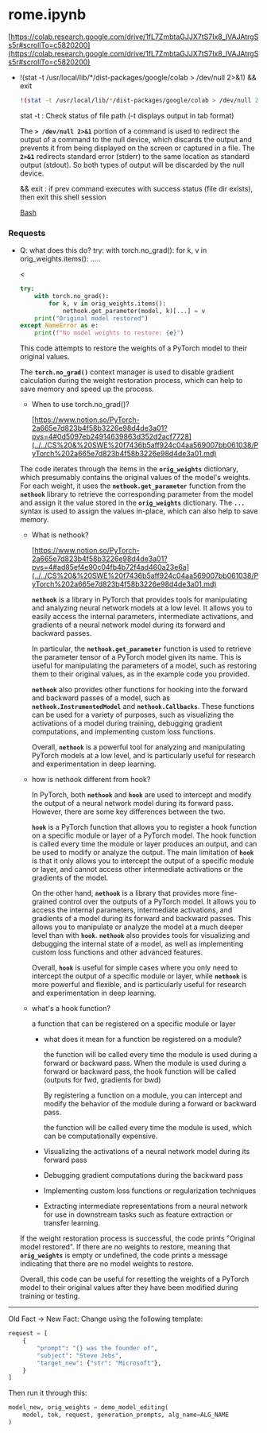 # rome.ipynb

[https://colab.research.google.com/drive/1fL7ZmbtaGJJX7tS7Ix8_lVAJAtrgSs5r#scrollTo=c5820200](https://colab.research.google.com/drive/1fL7ZmbtaGJJX7tS7Ix8_lVAJAtrgSs5r#scrollTo=c5820200)

- !(stat -t /usr/local/lib/*/dist-packages/google/colab > /dev/null 2>&1) && exit
    
    ```bash
    !(stat -t /usr/local/lib/*/dist-packages/google/colab > /dev/null 2>&1) && exit
    ```
    
    stat -t : Check status of file path (-t displays output in tab format)
    
    The **`> /dev/null 2>&1`** portion of a command is used to redirect the output of a command to the null device, which discards the output and prevents it from being displayed on the screen or captured in a file. The **`2>&1`** redirects standard error (stderr) to the same location as standard output (stdout). So both types of output will be discarded by the null device.
    
     && exit : if prev command executes with success status (file dir exists), then exit this shell session
    
    [Bash](../../CS%20&%20SWE%20f7436b5aff924c04aa569007bb061038/Bash%202a08c45ec15548dc968f872461395b68.md) 
    

### Requests

- Q: what does this do?
try:
    with torch.no_grad():
        for k, v in orig_weights.items(): 
…..
    
    <
    
    ```python
    try:
        with torch.no_grad():
            for k, v in orig_weights.items():
                nethook.get_parameter(model, k)[...] = v
        print("Original model restored")
    except NameError as e:
        print(f"No model weights to restore: {e}")
    ```
    
    This code attempts to restore the weights of a PyTorch model to their original values.
    
    The **`torch.no_grad()`** context manager is used to disable gradient calculation during the weight restoration process, which can help to save memory and speed up the process.
    
    - When to use torch.no_grad()?
        
        [https://www.notion.so/PyTorch-2a665e7d823b4f58b3226e98d4de3a01?pvs=4#0d5097eb24914639863d352d2acf7728](../../CS%20&%20SWE%20f7436b5aff924c04aa569007bb061038/PyTorch%202a665e7d823b4f58b3226e98d4de3a01.md)
        
    
    The code iterates through the items in the **`orig_weights`** dictionary, which presumably contains the original values of the model's weights. For each weight, it uses the **`nethook.get_parameter`** function from the **`nethook`** library to retrieve the corresponding parameter from the model and assign it the value stored in the **`orig_weights`** dictionary. The **`...`** syntax is used to assign the values in-place, which can also help to save memory.
    
    - What is nethook?
        
        [https://www.notion.so/PyTorch-2a665e7d823b4f58b3226e98d4de3a01?pvs=4#ad85ef4e90c04fb4b72f4ad460a23e6a](../../CS%20&%20SWE%20f7436b5aff924c04aa569007bb061038/PyTorch%202a665e7d823b4f58b3226e98d4de3a01.md)
        
        **`nethook`** is a library in PyTorch that provides tools for manipulating and analyzing neural network models at a low level. It allows you to easily access the internal parameters, intermediate activations, and gradients of a neural network model during its forward and backward passes.
        
        In particular, the **`nethook.get_parameter`** function is used to retrieve the parameter tensor of a PyTorch model given its name. This is useful for manipulating the parameters of a model, such as restoring them to their original values, as in the example code you provided.
        
        **`nethook`** also provides other functions for hooking into the forward and backward passes of a model, such as **`nethook.InstrumentedModel`** and **`nethook.Callbacks`**. These functions can be used for a variety of purposes, such as visualizing the activations of a model during training, debugging gradient computations, and implementing custom loss functions.
        
        Overall, **`nethook`** is a powerful tool for analyzing and manipulating PyTorch models at a low level, and is particularly useful for research and experimentation in deep learning.
        
    - how is nethook different from hook?
        
        In PyTorch, both **`nethook`** and **`hook`** are used to intercept and modify the output of a neural network model during its forward pass. However, there are some key differences between the two.
        
        **`hook`** is a PyTorch function that allows you to register a hook function on a specific module or layer of a PyTorch model. The hook function is called every time the module or layer produces an output, and can be used to modify or analyze the output. The main limitation of **`hook`** is that it only allows you to intercept the output of a specific module or layer, and cannot access other intermediate activations or the gradients of the model.
        
        On the other hand, **`nethook`** is a library that provides more fine-grained control over the outputs of a PyTorch model. It allows you to access the internal parameters, intermediate activations, and gradients of a model during its forward and backward passes. This allows you to manipulate or analyze the model at a much deeper level than with **`hook`**. **`nethook`** also provides tools for visualizing and debugging the internal state of a model, as well as implementing custom loss functions and other advanced features.
        
        Overall, **`hook`** is useful for simple cases where you only need to intercept the output of a specific module or layer, while **`nethook`** is more powerful and flexible, and is particularly useful for research and experimentation in deep learning.
        
    - what's a hook function?
        
        a function that can be registered on a specific module or layer 
        
        - what does it mean for a function be registered on a module?
            
            the function will be called every time the module is used during a forward or backward pass. When the module is used during a forward or backward pass, the hook function will be called (outputs for fwd, gradients for bwd)
            
            By registering a function on a module, you can intercept and modify the behavior of the module during a forward or backward pass.
            
            the function will be called every time the module is used, which can be computationally expensive.
            
        - Visualizing the activations of a neural network model during its forward pass
        - Debugging gradient computations during the backward pass
        - Implementing custom loss functions or regularization techniques
        - Extracting intermediate representations from a neural network for use in downstream tasks such as feature extraction or transfer learning.
    
    If the weight restoration process is successful, the code prints "Original model restored". If there are no weights to restore, meaning that **`orig_weights`** is empty or undefined, the code prints a message indicating that there are no model weights to restore.
    
    Overall, this code can be useful for resetting the weights of a PyTorch model to their original values after they have been modified during training or testing.
    

---

Old Fact → New Fact: Change using the following template:

```python
request = [
    {
        "prompt": "{} was the founder of",
        "subject": "Steve Jobs",
        "target_new": {"str": "Microsoft"},
    }
]
```

Then run it through this:

```python
model_new, orig_weights = demo_model_editing(
    model, tok, request, generation_prompts, alg_name=ALG_NAME
)
```